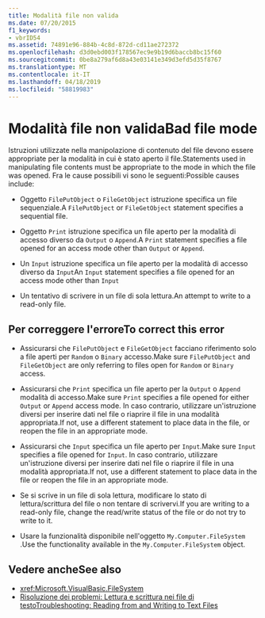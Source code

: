 ```yaml
---
title: Modalità file non valida
ms.date: 07/20/2015
f1_keywords:
- vbrID54
ms.assetid: 74891e96-884b-4c8d-872d-cd11ae272372
ms.openlocfilehash: d3d0ebd003f178567ec9e9b19d6baccb8bc15f60
ms.sourcegitcommit: 0be8a279af6d8a43e03141e349d3efd5d35f8767
ms.translationtype: MT
ms.contentlocale: it-IT
ms.lasthandoff: 04/18/2019
ms.locfileid: "58819983"
---
```

# <a name="bad-file-mode"></a><span data-ttu-id="df8a1-102">Modalità file non valida</span><span class="sxs-lookup"><span data-stu-id="df8a1-102">Bad file mode</span></span>
<span data-ttu-id="df8a1-103">Istruzioni utilizzate nella manipolazione di contenuto del file devono essere appropriate per la modalità in cui è stato aperto il file.</span><span class="sxs-lookup"><span data-stu-id="df8a1-103">Statements used in manipulating file contents must be appropriate to the mode in which the file was opened.</span></span> <span data-ttu-id="df8a1-104">Fra le cause possibili vi sono le seguenti:</span><span class="sxs-lookup"><span data-stu-id="df8a1-104">Possible causes include:</span></span>  
  
-   <span data-ttu-id="df8a1-105">Oggetto `FilePutObject` o `FileGetObject` istruzione specifica un file sequenziale.</span><span class="sxs-lookup"><span data-stu-id="df8a1-105">A `FilePutObject` or `FileGetObject` statement specifies a sequential file.</span></span>  
  
-   <span data-ttu-id="df8a1-106">Oggetto `Print` istruzione specifica un file aperto per la modalità di accesso diverso da `Output` o `Append`.</span><span class="sxs-lookup"><span data-stu-id="df8a1-106">A `Print` statement specifies a file opened for an access mode other than `Output` or `Append`.</span></span>  
  
-   <span data-ttu-id="df8a1-107">Un `Input` istruzione specifica un file aperto per la modalità di accesso diverso da `Input`</span><span class="sxs-lookup"><span data-stu-id="df8a1-107">An `Input` statement specifies a file opened for an access mode other than `Input`</span></span>  
  
-   <span data-ttu-id="df8a1-108">Un tentativo di scrivere in un file di sola lettura.</span><span class="sxs-lookup"><span data-stu-id="df8a1-108">An attempt to write to a read-only file.</span></span>  
  
## <a name="to-correct-this-error"></a><span data-ttu-id="df8a1-109">Per correggere l'errore</span><span class="sxs-lookup"><span data-stu-id="df8a1-109">To correct this error</span></span>  
  
-   <span data-ttu-id="df8a1-110">Assicurarsi che `FilePutObject` e `FileGetObject` facciano riferimento solo a file aperti per `Random` o `Binary` accesso.</span><span class="sxs-lookup"><span data-stu-id="df8a1-110">Make sure `FilePutObject` and `FileGetObject` are only referring to files open for `Random` or `Binary` access.</span></span>  
  
-   <span data-ttu-id="df8a1-111">Assicurarsi che `Print` specifica un file aperto per la `Output` o `Append` modalità di accesso.</span><span class="sxs-lookup"><span data-stu-id="df8a1-111">Make sure `Print` specifies a file opened for either `Output` or `Append` access mode.</span></span> <span data-ttu-id="df8a1-112">In caso contrario, utilizzare un'istruzione diversi per inserire dati nel file o riaprire il file in una modalità appropriata.</span><span class="sxs-lookup"><span data-stu-id="df8a1-112">If not, use a different statement to place data in the file, or reopen the file in an appropriate mode.</span></span>  
  
-   <span data-ttu-id="df8a1-113">Assicurarsi che `Input` specifica un file aperto per `Input`.</span><span class="sxs-lookup"><span data-stu-id="df8a1-113">Make sure `Input` specifies a file opened for `Input`.</span></span> <span data-ttu-id="df8a1-114">In caso contrario, utilizzare un'istruzione diversi per inserire dati nel file o riaprire il file in una modalità appropriata.</span><span class="sxs-lookup"><span data-stu-id="df8a1-114">If not, use a different statement to place data in the file or reopen the file in an appropriate mode.</span></span>  
  
-   <span data-ttu-id="df8a1-115">Se si scrive in un file di sola lettura, modificare lo stato di lettura/scrittura del file o non tentare di scrivervi.</span><span class="sxs-lookup"><span data-stu-id="df8a1-115">If you are writing to a read-only file, change the read/write status of the file or do not try to write to it.</span></span>  
  
-   <span data-ttu-id="df8a1-116">Usare la funzionalità disponibile nell'oggetto `My.Computer.FileSystem` .</span><span class="sxs-lookup"><span data-stu-id="df8a1-116">Use the functionality available in the `My.Computer.FileSystem` object.</span></span>  
  
## <a name="see-also"></a><span data-ttu-id="df8a1-117">Vedere anche</span><span class="sxs-lookup"><span data-stu-id="df8a1-117">See also</span></span>

- <xref:Microsoft.VisualBasic.FileSystem>
- [<span data-ttu-id="df8a1-118">Risoluzione dei problemi: Lettura e scrittura nei file di testo</span><span class="sxs-lookup"><span data-stu-id="df8a1-118">Troubleshooting: Reading from and Writing to Text Files</span></span>](../../../visual-basic/developing-apps/programming/drives-directories-files/troubleshooting-reading-from-and-writing-to-text-files.md)
